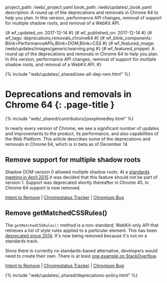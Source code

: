 project_path: /web/_project.yaml book_path: /web/updates/_book.yaml description: A round up of the deprecations and removals in Chrome 64 to help you plan. In this version, performance API changes, removal of support for multiple shadow roots, and removal of a WebKit API.

{# wf_updated_on: 2017-12-14 #} {# wf_published_on: 2017-12-14 #} {# wf_tags: deprecations,removals,chrome64 #} {# wf_blink_components: Blink>PerformanceAPIs,Blink>DOM,Blink>CSS #} {# wf_featured_image: /web/updates/images/generic/warning.png #} {# wf_featured_snippet: A round up of the deprecations and removals in Chrome 64 to help you plan. In this version, performance API changes, removal of support for multiple shadow roots, and removal of a WebKit API. #}

{% include "web/updates/_shared/see-all-dep-rem.html" %}

# Deprecations and removals in Chrome 64 {: .page-title }

{% include "web/_shared/contributors/josephmedley.html" %}

In nearly every version of Chrome, we see a significant number of updates and improvements to the product, its performance, and also capabilities of the Web Platform. This article describes some of the deprecations and removals in Chrome 64, which is in beta as of December 14.

## Remove support for multiple shadow roots

Shadow DOM version 0 allowed multiple shadow roots. At a [standards meeting in April 2015](https://www.w3.org/wiki/Webapps/WebComponentsApril2015Meeting) it was decided that this feature should not be part of version 1. Support was deprecated shortly thereafter in Chrome 45. In Chrome 64 support is now removed.

[Intent to Remove](https://groups.google.com/a/chromium.org/d/topic/blink-dev/JjtmigNE28M/discussion) &#124; [Chromestatus Tracker](https://www.chromestatus.com/features/4668884095336448) &#124; [Chromium Bug](https://code.google.com/p/chromium/issues/detail?id=489947)

## Remove getMatchedCSSRules()

The `getMatchedCSSRules()` method is a non-standard, WebKit-only API that retrieves a list of style rules applied to a particular element. This has been [deprecated since 2014](https://groups.google.com/a/chromium.org/d/topic/blink-dev/fd-QLCiLESQ/discussion). It's now being removed because it's not on a standards track.

Since there is currently no standards-based alternative, developers would need to create their own. There is at least [one example on StackOverflow](https://stackoverflow.com/questions/2952667/find-all-css-rules-that-apply-to-an-element).

[Intent to Remove](https://groups.google.com/a/chromium.org/d/topic/blink-dev/-_Al0I5Rm9Q/discussion) &#124; [Chromestatus Tracker](https://www.chromestatus.com/features/4606972603138048) &#124; [Chromium Bug](https://bugs.chromium.org/p/chromium/issues/detail?id=437569&desc=2)

{% include "web/updates/_shared/deprecations-policy.html" %}